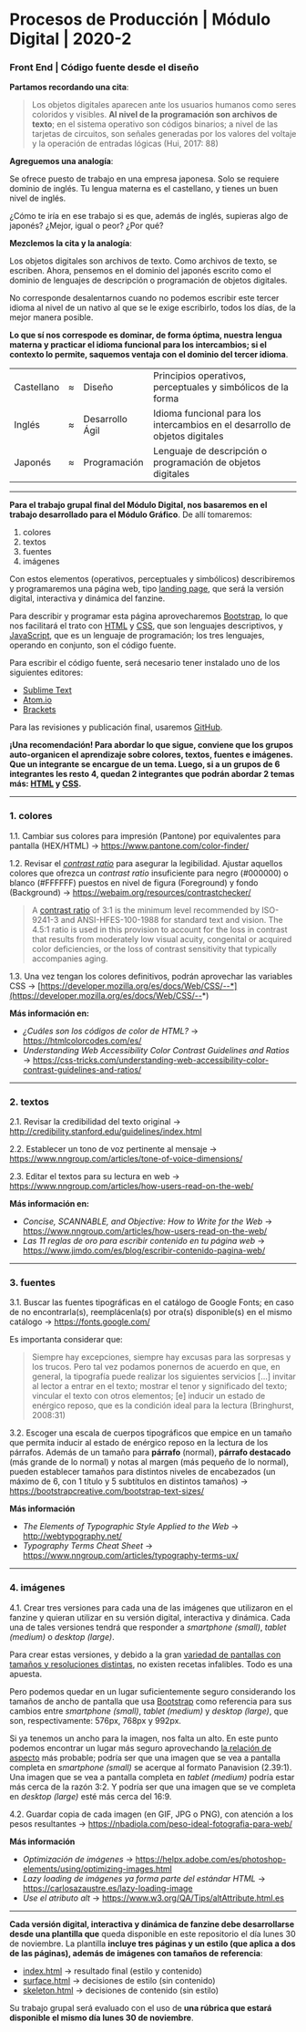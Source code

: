 # Procesos de Producción | Módulo Digital | 2020-2

### Front End | Código fuente desde el diseño

**Partamos recordando una cita**:

> Los objetos digitales aparecen ante los usuarios humanos como seres coloridos y visibles. **Al nivel de la programación son archivos de texto**; en el sistema operativo son códigos binarios; a nivel de las tarjetas de circuitos, son señales generadas por los valores del voltaje y la operación de entradas lógicas (Hui, 2017: 88)

**Agreguemos una analogía**: 

Se ofrece puesto de trabajo en una empresa japonesa. Solo se requiere dominio de inglés. Tu lengua materna es el castellano, y tienes un buen nivel de inglés. 

¿Cómo te iría en ese trabajo si es que, además de inglés, supieras algo de japonés? ¿Mejor, igual o peor? ¿Por qué?

**Mezclemos la cita y la analogía**: 

Los objetos digitales son archivos de texto. Como archivos de texto, se escriben. Ahora, pensemos en el dominio del japonés escrito como el dominio de lenguajes de descripción o programación de objetos digitales. 

No corresponde desalentarnos cuando no podemos escribir este tercer idioma al nivel de un nativo al que se le exige escribirlo, todos los días, de la mejor manera posible. 

**Lo que sí nos correspode es dominar, de forma óptima, nuestra lengua materna y practicar el idioma funcional para los intercambios; si el contexto lo permite, saquemos ventaja con el dominio del tercer idioma**.

<table>
<tr><td>Castellano</td><td>≈</td><td>Diseño</td><td>Principios operativos, perceptuales y simbólicos de la forma</td></tr>
<tr><td>Inglés</td><td>≈</td><td>Desarrollo Ágil</td><td>Idioma funcional para los intercambios en el desarrollo de objetos digitales</td></tr>
<tr><td>Japonés</td><td>≈</td><td>Programación</td><td>Lenguaje de descripción o programación de objetos digitales</td></tr>
</table>

- - - - - - - - - - 

**Para el trabajo grupal final del Módulo Digital, nos basaremos en el trabajo desarrollado para el Módulo Gráfico**. De allí tomaremos:

1. colores
2. textos
3. fuentes
4. imágenes

Con estos elementos (operativos, perceptuales y simbólicos) describiremos y programaremos una página web, tipo [landing page](https://es.wikipedia.org/wiki/P%C3%A1gina_de_aterrizaje), que será la versión digital, interactiva y dinámica del fanzine. 

Para describir y programar esta página aprovecharemos [Bootstrap](https://getbootstrap.com/), lo que nos facilitará el trato con [HTML](https://github.com/profesorfaco/dno075-2020/wiki/HTML) y [CSS](https://github.com/profesorfaco/dno075-2020/wiki/CSS), que son lenguajes descriptivos, y [JavaScript](https://github.com/profesorfaco/dno075-2020/wiki/JavaScript), que es un lenguaje de programación; los tres lenguajes, operando en conjunto, son el código fuente.

Para escribir el código fuente, será necesario tener instalado uno de los siguientes editores:

- [Sublime Text](https://www.sublimetext.com/) 
- [Atom.io](https://atom.io/)
- [Brackets](http://brackets.io/) 

Para las revisiones y publicación final, usaremos [GitHub](https://github.com/). 

**¡Una recomendación! Para abordar lo que sigue, conviene que los grupos auto-organicen el aprendizaje sobre colores, textos, fuentes e imágenes. Que un integrante se encargue de un tema. Luego, si a un grupos de 6 integrantes les resto 4, quedan 2 integrantes que podrán abordar 2 temas más: [HTML](https://github.com/profesorfaco/dno075-2020/wiki/HTML) y [CSS](https://github.com/profesorfaco/dno075-2020/wiki/CSS).**

- - - - - - - - - - - - - - - - 

### 1. colores 

1.1. Cambiar sus colores para impresión (Pantone) por equivalentes para pantalla (HEX/HTML) → https://www.pantone.com/color-finder/

1.2. Revisar el [*contrast ratio*](https://www.w3.org/TR/WCAG21/#contrast-minimum) para asegurar la legibilidad. Ajustar aquellos colores que ofrezca un *contrast ratio* insuficiente para negro (#000000) o blanco (#FFFFFF) puestos en nivel de figura (Foreground) y fondo (Background) → https://webaim.org/resources/contrastchecker/

> A [contrast ratio](https://www.w3.org/WAI/WCAG21/Understanding/contrast-minimum.html) of 3:1 is the minimum level recommended by ISO-9241-3 and ANSI-HFES-100-1988 for standard text and vision. The 4.5:1 ratio is used in this provision to account for the loss in contrast that results from moderately low visual acuity, congenital or acquired color deficiencies, or the loss of contrast sensitivity that typically accompanies aging.

1.3. Una vez tengan los colores definitivos, podrán aprovechar las variables CSS → [https://developer.mozilla.org/es/docs/Web/CSS/--*](https://developer.mozilla.org/es/docs/Web/CSS/--*)

**Más información en:**

- *¿Cuáles son los códigos de color de HTML?* → https://htmlcolorcodes.com/es/
- *Understanding Web Accessibility Color Contrast Guidelines and Ratios* → https://css-tricks.com/understanding-web-accessibility-color-contrast-guidelines-and-ratios/

- - - - - - - - - - - - - - - - 
 
### 2. textos

2.1. Revisar la credibilidad del texto original → http://credibility.stanford.edu/guidelines/index.html

2.2. Establecer un tono de voz pertinente al mensaje → https://www.nngroup.com/articles/tone-of-voice-dimensions/

2.3. Editar el textos para su lectura en web → https://www.nngroup.com/articles/how-users-read-on-the-web/

**Más información en:**

- *Concise, SCANNABLE, and Objective: How to Write for the Web* → https://www.nngroup.com/articles/how-users-read-on-the-web/
- *Las 11 reglas de oro para escribir contenido en tu página web* → https://www.jimdo.com/es/blog/escribir-contenido-pagina-web/

- - - - - - - - - - - - - - - - 

### 3. fuentes 

3.1. Buscar las fuentes tipográficas en el catálogo de Google Fonts; en caso de no encontrarla(s), reemplácenla(s) por otra(s) disponible(s) en el mismo catálogo → https://fonts.google.com/

Es importanta considerar que:

> Siempre hay excepciones, siempre hay excusas para las sorpresas y los trucos. Pero tal vez podamos ponernos de acuerdo en que, en general, la tipografía puede realizar los siguientes servicios […] invitar al lector a entrar en el texto; mostrar el tenor y significado del texto; vincular el texto con otros elementos; [e] inducir un estado de enérgico reposo, que es la condición ideal para la lectura (Bringhurst, 2008:31)

3.2. Escoger una escala de cuerpos tipográficos que empice en un tamaño que permita inducir al estado de enérgico reposo en la lectura de los párrafos. Además de un tamaño para **párrafo** (normal), **párrafo destacado** (más grande de lo normal) y notas al margen (más pequeño de lo normal), pueden establecer tamaños para distintos niveles de encabezados (un máximo de 6, con 1 título y 5 subtítulos en distintos tamaños) → https://bootstrapcreative.com/bootstrap-text-sizes/

**Más información**

- *The Elements of Typographic Style Applied to the Web* → http://webtypography.net/
- *Typography Terms Cheat Sheet* → https://www.nngroup.com/articles/typography-terms-ux/

- - - - - - - - - - - - - - - - 

### 4. imágenes

4.1. Crear tres versiones para cada una de las imágenes que utilizaron en el fanzine y quieran utilizar en su versión digital, interactiva y dinámica. Cada una de tales versiones tendrá que responder a *smartphone (small)*, *tablet (medium)* o *desktop (large)*. 

Para crear estas versiones, y debido a la gran [variedad de pantallas con tamaños y resoluciones distintas](http://screensiz.es/), no existen recetas infalibles. Todo es una apuesta. 

Pero podemos quedar en un lugar suficientemente seguro considerando los tamaños de ancho de pantalla que usa [Bootstrap](https://getbootstrap.com/docs/4.5/layout/overview/#responsive-breakpoints) como referencia para sus cambios entre *smartphone (small)*, *tablet (medium)* y *desktop (large)*, que son, respectivamente: 576px, 768px y 992px.

Si ya tenemos un ancho para la imagen, nos falta un alto. En este punto podemos encontrar un lugar más seguro aprovechando [la relación de aspecto](https://es.wikipedia.org/wiki/Relaci%C3%B3n_de_aspecto) más probable; podría ser que una imagen que se vea a pantalla completa en *smartphone (small)* se acerque al formato Panavision (2.39:1). Una imagen que se vea a pantalla completa en *tablet (medium)* podría estar más cerca de la razón 3:2. Y podría ser que una imagen que se ve completa en *desktop (large)* esté más cerca del 16:9.

4.2. Guardar copia de cada imagen (en GIF, JPG o PNG), con atención a los pesos resultantes → https://nbadiola.com/peso-ideal-fotografia-para-web/

**Más información**

- *Optimización de imágenes* → https://helpx.adobe.com/es/photoshop-elements/using/optimizing-images.html
- *Lazy loading de imágenes ya forma parte del estándar HTML* → https://carlosazaustre.es/lazy-loading-image
- *Use el atributo alt* → https://www.w3.org/QA/Tips/altAttribute.html.es

- - - - - - - - - - - - - - - - 

**Cada versión digital, interactiva y dinámica de fanzine debe desarrollarse desde una plantilla que** queda disponible en este repositorio el día lunes 30 de noviembre. La plantilla **incluye tres páginas y un estilo (que aplica a dos de las páginas), además de imágenes con tamaños de referencia**:
	
- [index.html](https://profesorfaco.github.io/digital/plantilla/index.html) → resultado final (estilo y contenido)
- [surface.html](https://profesorfaco.github.io/digital/plantilla/surface.html) → decisiones de estilo (sin contenido)
- [skeleton.html](https://profesorfaco.github.io/digital/plantilla/skeleton.html) → decisiones de contenido (sin estilo)

Su trabajo grupal será evaluado con el uso de **una rúbrica que estará disponible el mismo día lunes 30 de noviembre**.
